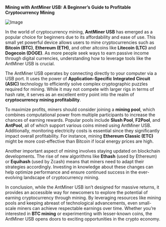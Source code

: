**Mining with AntMiner USB: A Beginner’s Guide to Profitable Cryptocurrency Mining**

![Image](https://github.com/user-attachments/assets/b8266eee-691e-4ee1-99ef-bfa10d234fd4)

In the world of cryptocurrency mining, **AntMiner USB** has emerged as a popular choice for beginners due to its affordability and ease of use. This small yet powerful device allows users to mine cryptocurrencies such as **Bitcoin (BTC)**, **Ethereum (ETH)**, and other altcoins like **Litecoin (LTC)** and **Dogecoin (DOGE)**. As more people seek ways to earn passive income through digital currencies, understanding how to leverage tools like the AntMiner USB is crucial.

The AntMiner USB operates by connecting directly to your computer via a USB port. It uses the power of **Application-Specific Integrated Circuit (ASIC)** technology to efficiently solve complex cryptographic puzzles required for mining. While it may not compete with larger rigs in terms of hash rate, it serves as an excellent entry point into the realm of **cryptocurrency mining profitability**. 

To maximize profits, miners should consider joining a **mining pool**, which combines computational power from multiple participants to increase the chances of earning rewards. Popular pools include **Slush Pool**, **F2Pool**, and **AntPool**, all of which support various coins mined using AntMiner USB. Additionally, monitoring electricity costs is essential since they significantly impact overall profitability. For instance, mining **Ethereum Classic (ETC)** might be more cost-effective than Bitcoin if local energy prices are high.

Another important aspect of mining involves staying updated on blockchain developments. The rise of new algorithms like **Ethash** (used by Ethereum) or **Equihash** (used by Zcash) means that miners need to adapt their strategies accordingly. Investing in knowledge about these changes can help optimize performance and ensure continued success in the ever-evolving landscape of cryptocurrency mining.

In conclusion, while the AntMiner USB isn’t designed for massive returns, it provides an accessible way for newcomers to explore the potential of earning cryptocurrency through mining. By leveraging resources like mining pools and keeping abreast of technological advancements, even small-scale miners can achieve respectable earnings over time. Whether you’re interested in **BTC mining** or experimenting with lesser-known coins, the AntMiner USB opens doors to exciting opportunities in the crypto economy.